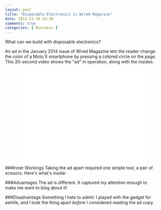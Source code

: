 ```yaml
---
layout: post
title: "Disposable Electronics in Wired Magazine"
date: 2013-12-28 14:30
comments: true
categories: [ Business ]
---
```

What can we build with disposable electronics?

An ad in the January 2014 issue of Wired Magazine lets the reader change the color of a Moto X smartphone by pressing a colored circle on the page. This 20-second video shows the "ad" in operation, along with the insides.

<center><iframe name="moto-x-disposable-electronics" width="420" height="315" src="//www.youtube.com/embed/DuU2_-AINVU?rel=0" frameborder="0" allowfullscreen></iframe></center>
<!--more-->
###Inner Workings
Taking the ad apart required one simple tool, a pair of scissors. Here's what's inside:

###Advantages
The ad is different. It captured my attention enough to make me want to blog about it!

###Disadvantage
Something I hate to admit: I played with the gadget for awhile, and I took the thing apart _before_ I considered reading the ad copy. 
